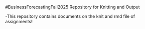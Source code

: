 #BusinessForecastingFall2025
Repository for Knitting and Output

-This repository contains documents on the knit and rmd file of assignments!
